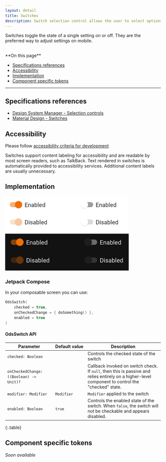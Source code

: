 ```yaml
---
layout: detail
title: Switches
description: Switch selection control allows the user to select options.
---
```


Switches toggle the state of a single setting on or off. They are the preferred
way to adjust settings on mobile.

<br>
**On this page**

* [Specifications references](#specifications-references)
* [Accessibility](#accessibility)
* [Implementation](#implementation)
* [Component specific tokens](#component-specific-tokens)

---

## Specifications references

- [Design System Manager - Selection controls](https://system.design.orange.com/0c1af118d/p/14638a-selection-controls/b/352c00)
- [Material Design - Switches](https://material.io/components/switches)

## Accessibility

Please follow [accessibility criteria for development](https://a11y-guidelines.orange.com/en/mobile/android/development/)

Switches support content labeling for accessibility and are readable by most
screen readers, such as TalkBack. Text rendered in switches is automatically
provided to accessibility services. Additional content labels are usually
unnecessary.

## Implementation

![Switch](images/switch_light.png) ![Switch dark](images/switch_dark.png)

### Jetpack Compose

In your composable screen you can use:

```kotlin
OdsSwitch(
    checked = true,
    onCheckedChange = { doSomething() },
    enabled = true
)
```

#### OdsSwitch API

Parameter | Default&nbsp;value | Description
-- | -- | --
`checked: Boolean` | | Controls the checked state of the switch
`onCheckedChange: ((Boolean) -> Unit)?` | | Callback invoked on switch check. If `null`, then this is passive and relies entirely on a higher-level component to control the "checked" state.
`modifier: Modifier` | `Modifier` | `Modifier` applied to the switch
`enabled: Boolean` | `true` | Controls the enabled state of the switch. When `false`, the switch will not be checkable and appears disabled.
{:.table}

## Component specific tokens

_Soon available_
